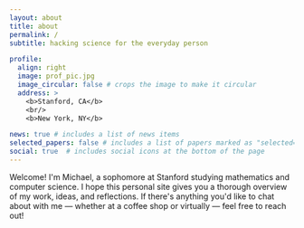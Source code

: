 ```yaml
---
layout: about
title: about
permalink: /
subtitle: hacking science for the everyday person

profile:
  align: right
  image: prof_pic.jpg
  image_circular: false # crops the image to make it circular
  address: >
    <b>Stanford, CA</b>
    <br/>
    <b>New York, NY</b>

news: true # includes a list of news items
selected_papers: false # includes a list of papers marked as "selected={true}"
social: true  # includes social icons at the bottom of the page
---
```


Welcome! I'm Michael, a sophomore at Stanford studying mathematics and computer science. I hope this personal site
gives you a thorough overview of my work, ideas, and reflections. If there's anything you'd like to chat about with me — whether
at a coffee shop or virtually — feel free to reach out!